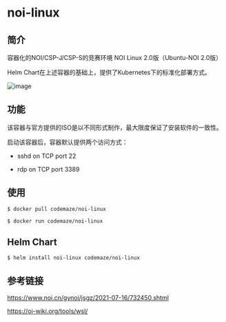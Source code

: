 # noi-linux

## 简介

容器化的NOI/CSP-J/CSP-S的竞赛环境  NOI Linux 2.0版（Ubuntu-NOI 2.0版）

Helm Chart在上述容器的基础上，提供了Kubernetes下的标准化部署方式。

![image](https://user-images.githubusercontent.com/8893623/219260892-21e6c875-6e30-41d9-869f-6ac7c5302114.png)

## 功能

该容器与官方提供的ISO是以不同形式制作，最大限度保证了安装软件的一致性。

启动该容器后，容器默认提供两个访问方式：

- sshd on TCP port 22

- rdp on TCP port 3389

## 使用

```shell
$ docker pull codemaze/noi-linux

$ docker run codemaze/noi-linux
```

## Helm Chart

```shell
$ helm install noi-linux codemaze/noi-linux
```

## 参考链接

https://www.noi.cn/gynoi/jsgz/2021-07-16/732450.shtml

https://oi-wiki.org/tools/wsl/

